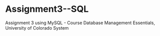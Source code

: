 # Assignment3--SQL
Assignment 3 using MySQL - Course Database Management Essentials, University of Colorado System
